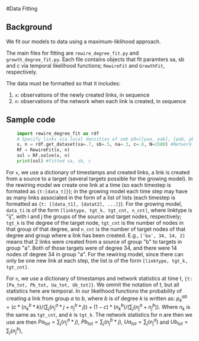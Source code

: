 #Data Fitting

## Background

We fit our models to data using a maximum-liklihood approach. 

The main files for fitting are `rewire_degree_fit.py` and `growth_degree_fit.py`. Each file contains objects that fit paramters sa, sb and c via temporal likelihood functions; `RewireFit` and `GrowthFit`, respectively. 

The data must be formatted so that it includes:
1. `x`: observations of the newly created links, in sequence
2. `n`: observations of the network when each link is created, in sequence

## Sample code
```python
    import rewire_degree_fit as rdf
    # Specify links via local densities of smb p0=[[paa, pab], [pab, pbb]], where pij is the probability that two random links in groups i and j are connected. 
    x, n = rdf.get_dataset(sa=.7, sb=.5, na=.3, c=.6, N=1500) #Network size 1500
    RF = RewireFit(x, n)
    sol = RF.solve(x, n) 
    print(sol) #fitted sa, sb, c
```

For `x`, we use a dictionary of timestamps and created links, a link is created from a source to a target (several targets possible for the growing model). In the rewiring model we create one link at a time (so each timestep is formated as `{t:[data_t]}`); in the growing model each time step may have as many links associated in the form of a list of lists (each timestep is formatted as `{t: [[data_t1], [datat2], ...]}`). 
For the growing model, `data_ti` is of the form `[linktype, tgt_k, tgt_cnt, n_cnt]`, where linktype is "ij", with i and j the groups of the source and target nodes, respectively; `tgt_k` is the degree of the target node, `tgt_cnt` is the number of nodes in that group of that degree, and `n_cnt` is the number of target nodes of that degree and group where a link has been created. E.g., `['ba', 34, 14, 2]` means that 2 links were created from a source of group "b" to targets in group "a". Both of those targets were of degree 34, and there were 14 nodes of degree 34 in group "a". 
For the rewiring model, since there can only be one new link at each step, the list is of the form `[linktype, tgt_k, tgt_cnt]`. 

For `n`, we use a dictionary of timestamps and network statistics at time t, `{t: [Pa_tot, Pb_tot, Ua_tot, Ub_tot]}`. We ommit the notation of _t_, but all statistics here are temporal. In our likelihood functions the probability of creating a link from group $a$ to $b$, where $b$ is of degree $k$ is written as:
$p^{ab}_k = (c*(n^b_k*k)/(\sum_j(n^a_j*j+n^b_j*j))+ (1-c)*(n^b_k)/(\sum_j(n^a_j+n^b_j))$. Where $n_k$ is the same as `tgt_cnt`, and $k$ is `tgt_k`. 
The network statistics for n are then we use are then $Pa_{tot}=\sum_j(n^a_j*j)$, $Pb_{tot}=\sum_j(n^b_j*j)$, $Ua_{tot} = \sum_j(n^a_j)$ and $Ub_{tot} = \sum_j(n^b_j)$, 
